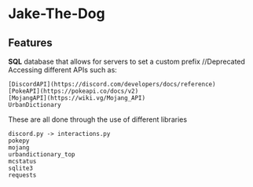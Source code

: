 # Jake-The-Dog

## Features

**SQL** database that allows for servers to set a custom prefix //Deprecated
Accessing different APIs such as:
```
[DiscordAPI](https://discord.com/developers/docs/reference)
[PokeAPI](https://pokeapi.co/docs/v2)
[MojangAPI](https://wiki.vg/Mojang_API)
UrbanDictionary
```

These are all done through the use of different libraries
```
discord.py -> interactions.py
pokepy
mojang
urbandictionary_top
mcstatus
sqlite3
requests
```
